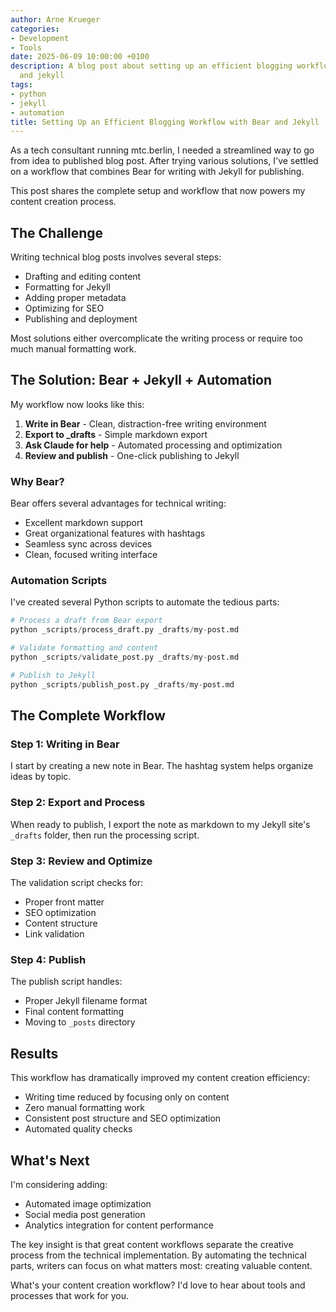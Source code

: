 ```yaml
---
author: Arne Krueger
categories:
- Development
- Tools
date: 2025-06-09 10:00:00 +0100
description: A blog post about setting up an efficient blogging workflow with bear
  and jekyll
tags:
- python
- jekyll
- automation
title: Setting Up an Efficient Blogging Workflow with Bear and Jekyll
---
```



As a tech consultant running mtc.berlin, I needed a streamlined way to go from idea to published blog post. After trying various solutions, I've settled on a workflow that combines Bear for writing with Jekyll for publishing.

This post shares the complete setup and workflow that now powers my content creation process.

## The Challenge

Writing technical blog posts involves several steps:
- Drafting and editing content
- Formatting for Jekyll
- Adding proper metadata 
- Optimizing for SEO
- Publishing and deployment

Most solutions either overcomplicate the writing process or require too much manual formatting work.

## The Solution: Bear + Jekyll + Automation

My workflow now looks like this:

1. **Write in Bear** - Clean, distraction-free writing environment
2. **Export to _drafts** - Simple markdown export
3. **Ask Claude for help** - Automated processing and optimization
4. **Review and publish** - One-click publishing to Jekyll

### Why Bear?

Bear offers several advantages for technical writing:
- Excellent markdown support
- Great organizational features with hashtags
- Seamless sync across devices
- Clean, focused writing interface

### Automation Scripts

I've created several Python scripts to automate the tedious parts:

```python
# Process a draft from Bear export
python _scripts/process_draft.py _drafts/my-post.md

# Validate formatting and content
python _scripts/validate_post.py _drafts/my-post.md

# Publish to Jekyll
python _scripts/publish_post.py _drafts/my-post.md
```

## The Complete Workflow

### Step 1: Writing in Bear
I start by creating a new note in Bear. The hashtag system helps organize ideas by topic.

### Step 2: Export and Process
When ready to publish, I export the note as markdown to my Jekyll site's `_drafts` folder, then run the processing script.

### Step 3: Review and Optimize
The validation script checks for:
- Proper front matter
- SEO optimization
- Content structure
- Link validation

### Step 4: Publish
The publish script handles:
- Proper Jekyll filename format
- Final content formatting
- Moving to `_posts` directory

## Results

This workflow has dramatically improved my content creation efficiency:
- Writing time reduced by focusing only on content
- Zero manual formatting work
- Consistent post structure and SEO optimization
- Automated quality checks

## What's Next

I'm considering adding:
- Automated image optimization
- Social media post generation
- Analytics integration for content performance

The key insight is that great content workflows separate the creative process from the technical implementation. By automating the technical parts, writers can focus on what matters most: creating valuable content.

What's your content creation workflow? I'd love to hear about tools and processes that work for you.